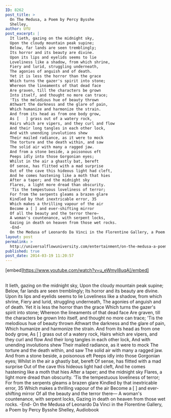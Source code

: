 ```yaml
---
ID: 8262
post_title: >
  On The Medusa, a Poem by Percy Bysshe
  Shelley,
author: UfU
post_excerpt: |
  It lieth, gazing on the midnight sky,
  Upon the cloudy mountain peak supine;
  Below, far lands are seen tremblingly;
  Its horror and its beauty are divine.
  Upon its lips and eyelids seems to lie
  Loveliness like a shadow, from which shrine,
  Fiery and lurid, struggling underneath,
  The agonies of anguish and of death.
  Yet it is less the horror than the grace
  Which turns the gazer's spirit into stone;
  Whereon the lineaments of that dead face
  Are graven, till the characters be grown
  Into itself, and thought no more can trace;
  'Tis the melodious hue of beauty thrown
  Athwart the darkness and the glare of pain,
  Which humanize and harmonize the strain.
  And from its head as from one body grow,
  As [   ] grass out of a watery rock,
  Hairs which are vipers, and they curl and flow
  And their long tangles in each other lock,
  And with unending involutions shew
  Their mailed radiance, as it were to mock
  The torture and the death within, and saw
  The solid air with many a ragged jaw.
  And from a stone beside, a poisonous eft
  Peeps idly into those Gorgonian eyes;
  Whilst in the air a ghastly bat, bereft
  Of sense, has flitted with a mad surprise
  Out of the cave this hideous light had cleft,
  And he comes hastening like a moth that hies
  After a taper; and the midnight sky
  Flares, a light more dread than obscurity.
  'Tis the tempestuous loveliness of terror;
  For from the serpents gleams a brazen glare
  Kindled by that inextricable error, 35
  Which makes a thrilling vapour of the air
  Become a [ ] and ever-shifting mirror
  Of all the beauty and the terror there—
  A woman's countenance, with serpent locks,
  Gazing in death on heaven from those wet rocks.
  -End-
  On the Medusa of Leonardo Da Vinci in the Florentine Gallery, a Poem by Percy Bysshe Shelley, Audiobook
layout: post
permalink: >
  http://universalflowuniversity.com/entertainment/on-the-medusa-a-poem-by-percy-bysshe-shelley/
published: true
post_date: 2014-03-19 11:20:57
---
```

[embed]https://www.youtube.com/watch?v=u_eWmyI8uqA[/embed]</br></br>
<p>It lieth, gazing on the midnight sky, 
  Upon the cloudy mountain peak supine;  
Below, far lands are seen tremblingly; 
  Its horror and its beauty are divine. 
Upon its lips and eyelids seems to lie 
  Loveliness like a shadow, from which shrine,  
Fiery and lurid, struggling underneath,  
The agonies of anguish and of death. 
Yet it is less the horror than the grace  
  Which turns the gazer's spirit into stone;
Whereon the lineaments of that dead face  
  Are graven, till the characters be grown  
Into itself, and thought no more can trace; 
  'Tis the melodious hue of beauty thrown  
Athwart the darkness and the glare of pain,
Which humanize and harmonize the strain. 
And from its head as from one body grow, 
  As [   ] grass out of a watery rock, 
Hairs which are vipers, and they curl and flow  
  And their long tangles in each other lock,
And with unending involutions shew  
  Their mailed radiance, as it were to mock  
The torture and the death within, and saw  
The solid air with many a ragged jaw. 
And from a stone beside, a poisonous eft
  Peeps idly into those Gorgonian eyes; 
Whilst in the air a ghastly bat, bereft  
  Of sense, has flitted with a mad surprise  
Out of the cave this hideous light had cleft, 
  And he comes hastening like a moth that hies
After a taper; and the midnight sky  
Flares, a light more dread than obscurity. 
'Tis the tempestuous loveliness of terror;  
  For from the serpents gleams a brazen glare  
Kindled by that inextricable error, 35 
  Which makes a thrilling vapour of the air  
Become a [ ] and ever-shifting mirror  
  Of all the beauty and the terror there— 
A woman's countenance, with serpent locks, 
Gazing in death on heaven from those wet rocks.
-End-
On the Medusa of Leonardo Da Vinci in the Florentine Gallery, a Poem by Percy Bysshe Shelley, Audiobook</p>